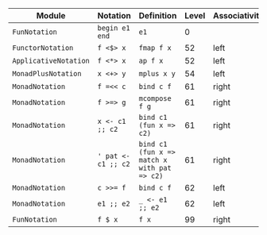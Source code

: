 Module | Notation | Definition | Level | Associativity
---|---|---|---|---
`FunNotation` | `begin e1 end` | `e1` | 0 |
`FunctorNotation` | `f <$> x` | `fmap f x` | 52 | left
`ApplicativeNotation` | `f <*> x` | `ap f x` | 52 | left
`MonadPlusNotation` | `x <+> y` | `mplus x y` | 54 | left
`MonadNotation` | `f =<< c` | `bind c f` | 61 | right
`MonadNotation` | `f >=> g` | `mcompose f g` | 61 | right
`MonadNotation` | `x <- c1 ;; c2` | `bind c1 (fun x => c2)` | 61 | right
`MonadNotation` | `' pat <- c1 ;; c2` | `bind c1 (fun x => match x with pat => c2)` | 61 | right
`MonadNotation` | `c >>= f` | `bind c f` | 62 | left
`MonadNotation` | `e1 ;; e2` | `_ <- e1 ;; e2` | 62 | left
`FunNotation` | `f $ x` | `f x` | 99 | right
